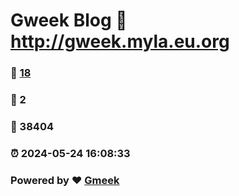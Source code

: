 # Gweek Blog :link: http://gweek.myla.eu.org 
### :page_facing_up: [18](http://gweek.myla.eu.org/tag.html) 
### :speech_balloon: 2 
### :hibiscus: 38404 
### :alarm_clock: 2024-05-24 16:08:33 
### Powered by :heart: [Gmeek](https://github.com/Meekdai/Gmeek)
